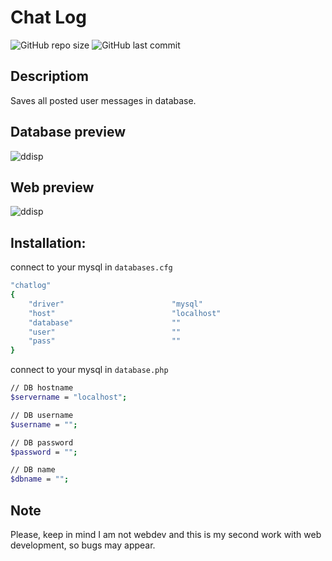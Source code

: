 # Chat Log

![GitHub repo size](https://img.shields.io/github/repo-size/ivenuss/chatlog) ![GitHub last commit](https://img.shields.io/github/last-commit/ivenuss/chatlog)

## Descriptiom
Saves all posted user messages in database.

## Database preview

![ddisp](https://i.imgur.com/Voscu0D.png)

## Web preview

![ddisp](https://i.imgur.com/cdUKhv4.png)

## Installation:
connect to your mysql in ``databases.cfg``
```sh
"chatlog"
{
    "driver"                        "mysql"
    "host"                          "localhost"
    "database"                      ""
    "user"                          ""
    "pass"                          ""
}
```

connect to your mysql in ``database.php``
```sh
// DB hostname
$servername = "localhost";

// DB username
$username = "";

// DB password
$password = "";

// DB name
$dbname = "";
```

## Note
Please, keep in mind I am not webdev and this is my second work with web development, so bugs may appear.